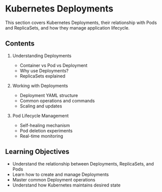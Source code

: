 # Kubernetes Deployments

This section covers Kubernetes Deployments, their relationship with Pods and ReplicaSets, and how they manage application lifecycle.

## Contents

1. Understanding Deployments
   - Container vs Pod vs Deployment
   - Why use Deployments?
   - ReplicaSets explained

2. Working with Deployments
   - Deployment YAML structure
   - Common operations and commands
   - Scaling and updates

3. Pod Lifecycle Management
   - Self-healing mechanism
   - Pod deletion experiments
   - Real-time monitoring

## Learning Objectives

- Understand the relationship between Deployments, ReplicaSets, and Pods
- Learn how to create and manage Deployments
- Master common Deployment operations
- Understand how Kubernetes maintains desired state